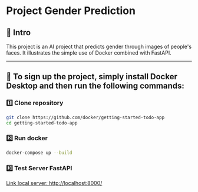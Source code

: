 # Project Gender Prediction 

## 📌 Intro
This project is an AI project that predicts gender through images of people's faces. It illustrates the simple use of Docker combined with FastAPI.

---

## 🔧 To sign up the project, simply install Docker Desktop and then run the following commands:

### 1️⃣ Clone repository
```bash
git clone https://github.com/docker/getting-started-todo-app
cd getting-started-todo-app
```

### 2️⃣ Run docker
```bash
docker-compose up --build
```

### 3️⃣ Test Server FastAPI
[Link local server: http://localhost:8000/](http://localhost:8000/)
